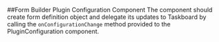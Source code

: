 ##Form Builder Plugin Configuration Component
The component should create form definition object and delegate its updates to Taskboard by calling the `onConfigurationChange` method provided to the PluginConfiguration component.

